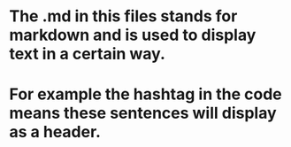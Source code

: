 # The .md in this files stands for markdown and is used to display text in a certain way.
# For example the hashtag in the code means these sentences will display as a header.